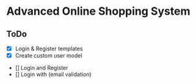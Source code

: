 # Advanced Online Shopping System

## ToDo
- [x] Login & Register templates
- [x] Create custom user model
- [] Login and Register
- [] Login with (email validation)
